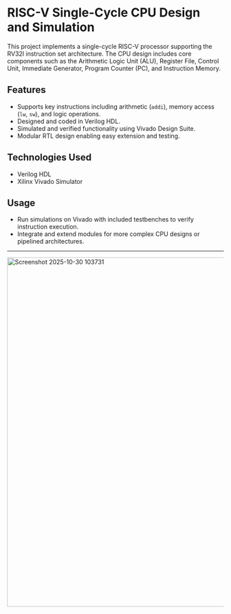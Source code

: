 # RISC-V Single-Cycle CPU Design and Simulation

This project implements a single-cycle RISC-V processor supporting the RV32I instruction set architecture. The CPU design includes core components such as the Arithmetic Logic Unit (ALU), Register File, Control Unit, Immediate Generator, Program Counter (PC), and Instruction Memory.

## Features
- Supports key instructions including arithmetic (`addi`), memory access (`lw`, `sw`), and logic operations.
- Designed and coded in Verilog HDL.
- Simulated and verified functionality using Vivado Design Suite.
- Modular RTL design enabling easy extension and testing.

## Technologies Used
- Verilog HDL
- Xilinx Vivado Simulator

## Usage
- Run simulations on Vivado with included testbenches to verify instruction execution.
- Integrate and extend modules for more complex CPU designs or pipelined architectures.

---
<img width="1509" height="812" alt="Screenshot 2025-10-30 103731" src="https://github.com/user-attachments/assets/6cde3958-d647-464d-8b91-bb183f6bd699" />
